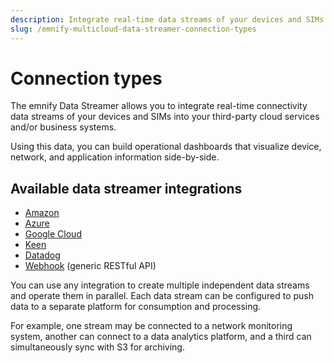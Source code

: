 ```yaml
---
description: Integrate real-time data streams of your devices and SIMs with the emnify multicloud Data Streamer
slug: /emnify-multicloud-data-streamer-connection-types
---
```


# Connection types

The emnify Data Streamer allows you to integrate real-time connectivity data streams of your devices and SIMs into your third-party cloud services and/or business systems. 

Using this data, you can build operational dashboards that visualize device, network, and application information side-by-side. 

## Available data streamer integrations

- [Amazon](/emnify-multicloud-data-streamer-integrations#amazon)
- [Azure](/emnify-multicloud-data-streamer-integrations#azure)
- [Google Cloud](/emnify-multicloud-data-streamer-integrations#google-cloud)
- [Keen](/emnify-multicloud-data-streamer-integrations#keen)
- [Datadog](/emnify-multicloud-data-streamer-integrations#datadog)
- [Webhook](/emnify-multicloud-data-streamer-integrations#webhook) (generic RESTful API)

You can use any integration to create multiple independent data streams and operate them in parallel. 
Each data stream can be configured to push data to a separate platform for consumption and processing. 

For example, one stream may be connected to a network monitoring system, another can connect to a data analytics platform, and a third can simultaneously sync with S3 for archiving.
